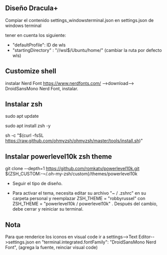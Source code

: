 ## Diseño Dracula+

Compiar el contenido settings_windowsterminal.json en settings.json de windows terminal

tener en cuenta los siguiente:
*  "defaultProfile": ID de wls 
*  "startingDirectory" : "//wsl$/Ubuntu/home/<user>" (cambiar la ruta por defecto wls)

## Customize shell

instalar Nerd Font https://www.nerdfonts.com/ -->download--> DroidSansMono Nerd Font, instalar.

## Instalar zsh

sudo apt update

sudo apt install zsh -y

sh -c "$(curl -fsSL https://raw.github.com/ohmyzsh/ohmyzsh/master/tools/install.sh)"

## Instalar powerlevel10k zsh theme

git clone --depth=1 https://github.com/romkatv/powerlevel10k.git ${ZSH_CUSTOM:-~/.oh-my-zsh/custom}/themes/powerlevel10k

* Seguir el tipo de diseño.

* Para activar el tema, necesita editar su archivo "~ / .zshrc" en su carpeta personal y reemplazar ZSH_THEME = "robbyrussel" con ZSH_THEME = "powerlevel10k / powerlevel10k" . Después del cambio, debe cerrar y reiniciar su terminal.


## Nota
Para que renderice los iconos en visual code ir a settings-->Text Editor-->settings.json en "terminal.integrated.fontFamily": "DroidSansMono Nerd Font", (agrega la fuente, reinciar visual code)